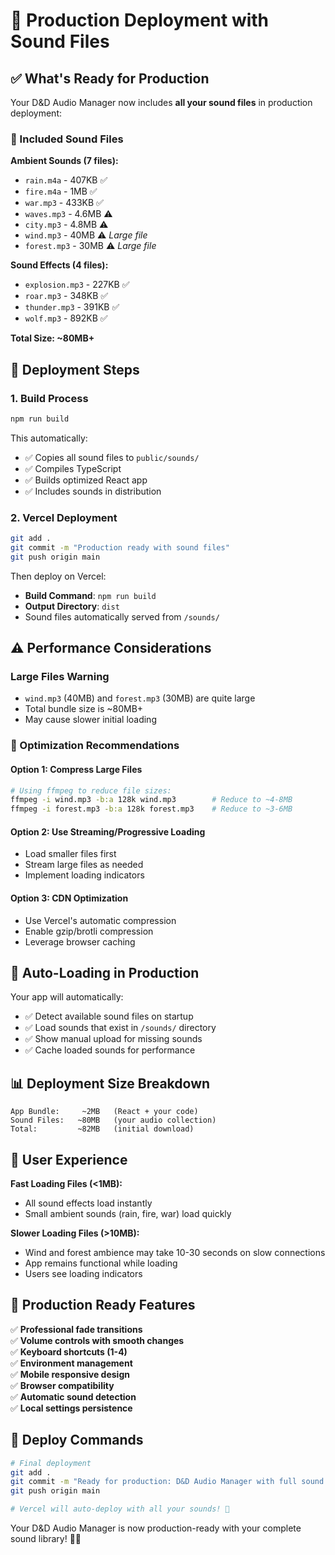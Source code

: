 # 🚀 Production Deployment with Sound Files

## ✅ What's Ready for Production

Your D&D Audio Manager now includes **all your sound files** in production deployment:

### 🎵 Included Sound Files

**Ambient Sounds (7 files):**
- `rain.m4a` - 407KB ✅
- `fire.m4a` - 1MB ✅  
- `war.mp3` - 433KB ✅
- `waves.mp3` - 4.6MB ⚠️
- `city.mp3` - 4.8MB ⚠️
- `wind.mp3` - 40MB ⚠️ *Large file*
- `forest.mp3` - 30MB ⚠️ *Large file*

**Sound Effects (4 files):**
- `explosion.mp3` - 227KB ✅
- `roar.mp3` - 348KB ✅
- `thunder.mp3` - 391KB ✅
- `wolf.mp3` - 892KB ✅

**Total Size: ~80MB+**

## 🚀 Deployment Steps

### 1. Build Process
```bash
npm run build
```
This automatically:
- ✅ Copies all sound files to `public/sounds/`
- ✅ Compiles TypeScript
- ✅ Builds optimized React app
- ✅ Includes sounds in distribution

### 2. Vercel Deployment
```bash
git add .
git commit -m "Production ready with sound files"
git push origin main
```

Then deploy on Vercel:
- **Build Command**: `npm run build`
- **Output Directory**: `dist`
- Sound files automatically served from `/sounds/`

## ⚠️ Performance Considerations

### Large Files Warning
- `wind.mp3` (40MB) and `forest.mp3` (30MB) are quite large
- Total bundle size is ~80MB+
- May cause slower initial loading

### 🎯 Optimization Recommendations

#### Option 1: Compress Large Files
```bash
# Using ffmpeg to reduce file sizes:
ffmpeg -i wind.mp3 -b:a 128k wind.mp3        # Reduce to ~4-8MB
ffmpeg -i forest.mp3 -b:a 128k forest.mp3    # Reduce to ~3-6MB
```

#### Option 2: Use Streaming/Progressive Loading
- Load smaller files first
- Stream large files as needed
- Implement loading indicators

#### Option 3: CDN Optimization
- Use Vercel's automatic compression
- Enable gzip/brotli compression
- Leverage browser caching

## 🎵 Auto-Loading in Production

Your app will automatically:
- ✅ Detect available sound files on startup
- ✅ Load sounds that exist in `/sounds/` directory
- ✅ Show manual upload for missing sounds
- ✅ Cache loaded sounds for performance

## 📊 Deployment Size Breakdown

```
App Bundle:     ~2MB   (React + your code)
Sound Files:   ~80MB   (your audio collection)
Total:         ~82MB   (initial download)
```

## 🎯 User Experience

**Fast Loading Files (<1MB):**
- All sound effects load instantly
- Small ambient sounds (rain, fire, war) load quickly

**Slower Loading Files (>10MB):**
- Wind and forest ambience may take 10-30 seconds on slow connections
- App remains functional while loading
- Users see loading indicators

## 🔧 Production Ready Features

✅ **Professional fade transitions**  
✅ **Volume controls with smooth changes**  
✅ **Keyboard shortcuts (1-4)**  
✅ **Environment management**  
✅ **Mobile responsive design**  
✅ **Browser compatibility**  
✅ **Automatic sound detection**  
✅ **Local settings persistence**  

## 🚀 Deploy Commands

```bash
# Final deployment
git add .
git commit -m "Ready for production: D&D Audio Manager with full sound library"
git push origin main

# Vercel will auto-deploy with all your sounds! 🎵
```

Your D&D Audio Manager is now production-ready with your complete sound library! 🎲✨